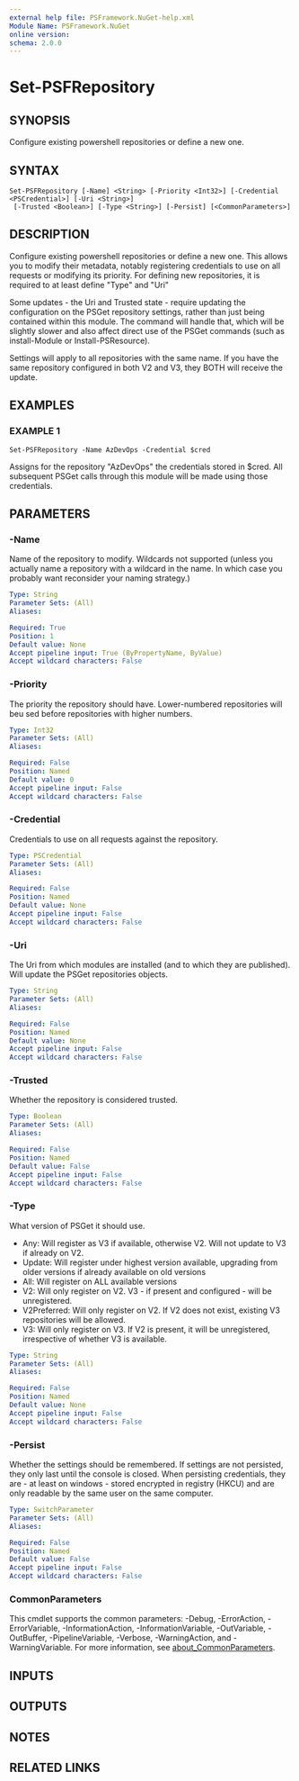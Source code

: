 ```yaml
---
external help file: PSFramework.NuGet-help.xml
Module Name: PSFramework.NuGet
online version:
schema: 2.0.0
---
```


# Set-PSFRepository

## SYNOPSIS
Configure existing powershell repositories or define a new one.

## SYNTAX

```
Set-PSFRepository [-Name] <String> [-Priority <Int32>] [-Credential <PSCredential>] [-Uri <String>]
 [-Trusted <Boolean>] [-Type <String>] [-Persist] [<CommonParameters>]
```

## DESCRIPTION
Configure existing powershell repositories or define a new one.
This allows you to modify their metadata, notably registering credentials to use on all requests or modifying its priority.
For defining new repositories, it is required to at least define "Type" and "Uri"

Some updates - the Uri and Trusted state - require updating the configuration on the PSGet repository settings, rather than just being contained within this module.
The command will handle that, which will be slightly slower and also affect direct use of the PSGet commands (such as install-Module or Install-PSResource).

Settings will apply to all repositories with the same name.
If you have the same repository configured in both V2 and V3, they BOTH will receive the update.

## EXAMPLES

### EXAMPLE 1
```
Set-PSFRepository -Name AzDevOps -Credential $cred
```

Assigns for the repository "AzDevOps" the credentials stored in $cred.
All subsequent PSGet calls through this module will be made using those credentials.

## PARAMETERS

### -Name
Name of the repository to modify.
Wildcards not supported (unless you actually name a repository with a wildcard in the name.
In which case you probably want reconsider your naming strategy.)

```yaml
Type: String
Parameter Sets: (All)
Aliases:

Required: True
Position: 1
Default value: None
Accept pipeline input: True (ByPropertyName, ByValue)
Accept wildcard characters: False
```

### -Priority
The priority the repository should have.
Lower-numbered repositories will beu sed before repositories with higher numbers.

```yaml
Type: Int32
Parameter Sets: (All)
Aliases:

Required: False
Position: Named
Default value: 0
Accept pipeline input: False
Accept wildcard characters: False
```

### -Credential
Credentials to use on all requests against the repository.

```yaml
Type: PSCredential
Parameter Sets: (All)
Aliases:

Required: False
Position: Named
Default value: None
Accept pipeline input: False
Accept wildcard characters: False
```

### -Uri
The Uri from which modules are installed (and to which they are published).
Will update the PSGet repositories objects.

```yaml
Type: String
Parameter Sets: (All)
Aliases:

Required: False
Position: Named
Default value: None
Accept pipeline input: False
Accept wildcard characters: False
```

### -Trusted
Whether the repository is considered trusted.

```yaml
Type: Boolean
Parameter Sets: (All)
Aliases:

Required: False
Position: Named
Default value: False
Accept pipeline input: False
Accept wildcard characters: False
```

### -Type
What version of PSGet it should use.
- Any: Will register as V3 if available, otherwise V2.
Will not update to V3 if already on V2.
- Update: Will register under highest version available, upgrading from older versions if already available on old versions
- All: Will register on ALL available versions
- V2: Will only register on V2.
V3 - if present and configured - will be unregistered.
- V2Preferred: Will only register on V2.
If V2 does not exist, existing V3 repositories will be allowed.
- V3: Will only register on V3.
If V2 is present, it will be unregistered, irrespective of whether V3 is available.

```yaml
Type: String
Parameter Sets: (All)
Aliases:

Required: False
Position: Named
Default value: None
Accept pipeline input: False
Accept wildcard characters: False
```

### -Persist
Whether the settings should be remembered.
If settings are not persisted, they only last until the console is closed.
When persisting credentials, they are - at least on windows - stored encrypted in registry (HKCU) and are only readable by the same user on the same computer.

```yaml
Type: SwitchParameter
Parameter Sets: (All)
Aliases:

Required: False
Position: Named
Default value: False
Accept pipeline input: False
Accept wildcard characters: False
```

### CommonParameters
This cmdlet supports the common parameters: -Debug, -ErrorAction, -ErrorVariable, -InformationAction, -InformationVariable, -OutVariable, -OutBuffer, -PipelineVariable, -Verbose, -WarningAction, and -WarningVariable. For more information, see [about_CommonParameters](http://go.microsoft.com/fwlink/?LinkID=113216).

## INPUTS

## OUTPUTS

## NOTES

## RELATED LINKS
